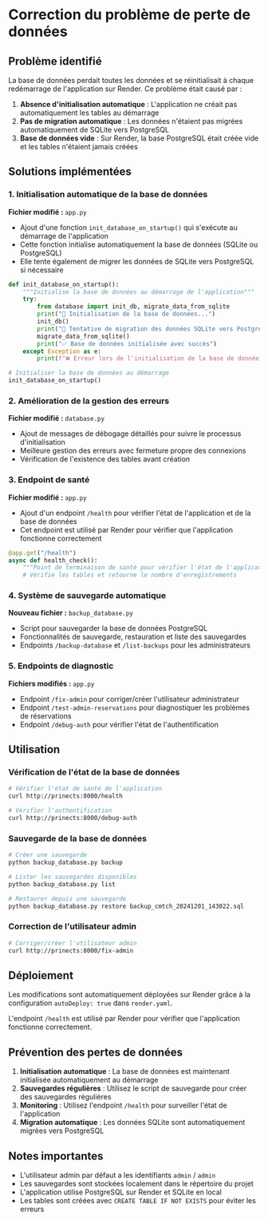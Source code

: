 # Correction du problème de perte de données

## Problème identifié

La base de données perdait toutes les données et se réinitialisait à chaque redémarrage de l'application sur Render. Ce problème était causé par :

1. **Absence d'initialisation automatique** : L'application ne créait pas automatiquement les tables au démarrage
2. **Pas de migration automatique** : Les données n'étaient pas migrées automatiquement de SQLite vers PostgreSQL
3. **Base de données vide** : Sur Render, la base PostgreSQL était créée vide et les tables n'étaient jamais créées

## Solutions implémentées

### 1. Initialisation automatique de la base de données

**Fichier modifié :** `app.py`

- Ajout d'une fonction `init_database_on_startup()` qui s'exécute au démarrage de l'application
- Cette fonction initialise automatiquement la base de données (SQLite ou PostgreSQL)
- Elle tente également de migrer les données de SQLite vers PostgreSQL si nécessaire

```python
def init_database_on_startup():
    """Initialise la base de données au démarrage de l'application"""
    try:
        from database import init_db, migrate_data_from_sqlite
        print("🔄 Initialisation de la base de données...")
        init_db()
        print("🔄 Tentative de migration des données SQLite vers PostgreSQL...")
        migrate_data_from_sqlite()
        print("✅ Base de données initialisée avec succès")
    except Exception as e:
        print(f"❌ Erreur lors de l'initialisation de la base de données: {e}")

# Initialiser la base de données au démarrage
init_database_on_startup()
```

### 2. Amélioration de la gestion des erreurs

**Fichier modifié :** `database.py`

- Ajout de messages de débogage détaillés pour suivre le processus d'initialisation
- Meilleure gestion des erreurs avec fermeture propre des connexions
- Vérification de l'existence des tables avant création

### 3. Endpoint de santé

**Fichier modifié :** `app.py`

- Ajout d'un endpoint `/health` pour vérifier l'état de l'application et de la base de données
- Cet endpoint est utilisé par Render pour vérifier que l'application fonctionne correctement

```python
@app.get("/health")
async def health_check():
    """Point de terminaison de santé pour vérifier l'état de l'application et de la base de données."""
    # Vérifie les tables et retourne le nombre d'enregistrements
```

### 4. Système de sauvegarde automatique

**Nouveau fichier :** `backup_database.py`

- Script pour sauvegarder la base de données PostgreSQL
- Fonctionnalités de sauvegarde, restauration et liste des sauvegardes
- Endpoints `/backup-database` et `/list-backups` pour les administrateurs

### 5. Endpoints de diagnostic

**Fichiers modifiés :** `app.py`

- Endpoint `/fix-admin` pour corriger/créer l'utilisateur administrateur
- Endpoint `/test-admin-reservations` pour diagnostiquer les problèmes de réservations
- Endpoint `/debug-auth` pour vérifier l'état de l'authentification

## Utilisation

### Vérification de l'état de la base de données

```bash
# Vérifier l'état de santé de l'application
curl http://prinects:8000/health

# Vérifier l'authentification
curl http://prinects:8000/debug-auth
```

### Sauvegarde de la base de données

```bash
# Créer une sauvegarde
python backup_database.py backup

# Lister les sauvegardes disponibles
python backup_database.py list

# Restaurer depuis une sauvegarde
python backup_database.py restore backup_cmtch_20241201_143022.sql
```

### Correction de l'utilisateur admin

```bash
# Corriger/créer l'utilisateur admin
curl http://prinects:8000/fix-admin
```

## Déploiement

Les modifications sont automatiquement déployées sur Render grâce à la configuration `autoDeploy: true` dans `render.yaml`.

L'endpoint `/health` est utilisé par Render pour vérifier que l'application fonctionne correctement.

## Prévention des pertes de données

1. **Initialisation automatique** : La base de données est maintenant initialisée automatiquement au démarrage
2. **Sauvegardes régulières** : Utilisez le script de sauvegarde pour créer des sauvegardes régulières
3. **Monitoring** : Utilisez l'endpoint `/health` pour surveiller l'état de l'application
4. **Migration automatique** : Les données SQLite sont automatiquement migrées vers PostgreSQL

## Notes importantes

- L'utilisateur admin par défaut a les identifiants `admin` / `admin`
- Les sauvegardes sont stockées localement dans le répertoire du projet
- L'application utilise PostgreSQL sur Render et SQLite en local
- Les tables sont créées avec `CREATE TABLE IF NOT EXISTS` pour éviter les erreurs
